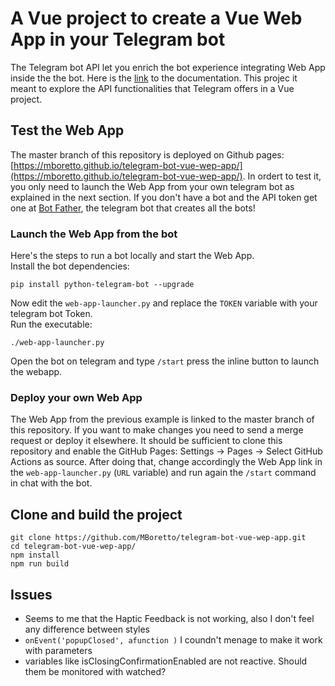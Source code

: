 # A Vue project to create a Vue Web App in your Telegram bot

The Telegram bot API let you enrich the bot experience integrating Web App inside the the bot.
Here is the [link](https://core.telegram.org/bots/webapps) to the documentation.
This projec it meant to explore the API functionalities that Telegram offers in a Vue project.

## Test the Web App
The master branch of this repository is deployed on Github pages: [https://mboretto.github.io/telegram-bot-vue-wep-app/](https://mboretto.github.io/telegram-bot-vue-wep-app/).
In ordert to test it, you only need to launch the Web App from your own telegram bot as explained in the next section.
If you don't have a bot and the API token get one at [Bot Father](https://t.me/botfather), the telegram bot that creates all the bots!

### Launch the Web App from the bot
Here's the steps to run a bot locally and start the Web App.  
Install the bot dependencies:

    pip install python-telegram-bot --upgrade

Now edit the `web-app-launcher.py` and replace the `TOKEN` variable with your telegram bot Token.  
Run the executable:

    ./web-app-launcher.py

Open the bot on telegram and type `/start` press the inline button to launch the webapp.


### Deploy your own Web App
The Web App from the previous example is linked to the master branch of this repository. If you want to make changes you need to send a merge request or deploy it elsewhere.
It should be sufficient to clone this repository and enable the GitHub Pages: Settings -> Pages -> Select GitHub Actions as source.
After doing that, change accordingly the Web App link in the `web-app-launcher.py` (`URL` variable) and run again the `/start` command in chat with the bot.


## Clone and build the project

    git clone https://github.com/MBoretto/telegram-bot-vue-wep-app.git
    cd telegram-bot-vue-wep-app/
    npm install
    npm run build


## Issues
- Seems to me that the Haptic Feedback is not working, also I don't feel any difference between styles
- `onEvent('popupClosed', afunction )` I coundn't menage to make it work with parameters
- variables like isClosingConfirmationEnabled are not reactive. Should them be monitored with watched?
